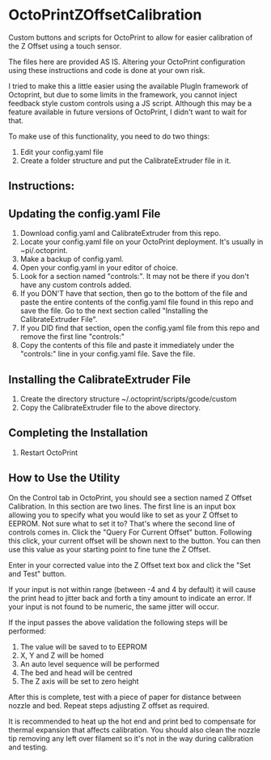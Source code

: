 # OctoPrintZOffsetCalibration
Custom buttons and scripts for OctoPrint to allow for easier calibration of the Z Offset using a touch sensor.

The files here are provided AS IS. Altering your OctoPrint configuration using these instructions and code is done at your own risk.

I tried to make this a little easier using the available PlugIn framework of Octoprint, but due to some limits in the framework, you cannot inject feedback style custom controls using a JS script. Although this may be a feature available in future versions of OctoPrint, I didn't want to wait for that.

To make use of this functionality, you need to do two things:
1) Edit your config.yaml file
2) Create a folder structure and put the CalibrateExtruder file in it.

Instructions:
-------------
Updating the config.yaml File
-----------------------------
1) Download config.yaml and CalibrateExtruder from this repo.
2) Locate your config.yaml file on your OctoPrint deployment. It's usually in ~pi/.octoprint. 
3) Make a backup of config.yaml. 
4) Open your config.yaml in your editor of choice.
5) Look for a section named "controls:". It may not be there if you don't have any custom controls added.
6) If you DON'T have that section, then go to the bottom of the file and paste the entire contents of the config.yaml file found in this repo and save the file. Go to the next section called "Installing the CalibrateExtruder File".
7) If you DID find that section, open the config.yaml file from this repo and remove the first line "controls:"
8) Copy the contents of this file and paste it immediately under the "controls:" line in your config.yaml file. Save the file.

Installing the CalibrateExtruder File
-------------------------------------
1) Create the directory structure ~/.octoprint/scripts/gcode/custom
2) Copy the CalibrateExtruder file to the above directory.

Completing the Installation
---------------------------
1) Restart OctoPrint

How to Use the Utility
----------------------
On the Control tab in OctoPrint, you should see a section named Z Offset Calibration. In this section are two lines. The first line is an input box allowing you to specify what you would like to set as your Z Offset to EEPROM. Not sure what to set it to? That's where the second line of controls comes in. Click the "Query For Current Offset" button. Following this click, your current offset will be shown next to the button. You can then use this value as your starting point to fine tune the Z Offset.

Enter in your corrected value into the Z Offset text box and click the "Set and Test" button.

If your input is not within range (between -4 and 4 by default) it will cause the print head to jitter back and forth a tiny amount to indicate an error. If your input is not found to be numeric, the same jitter will occur.

If the input passes the above validation the following steps will be performed:
1) The value will be saved to to EEPROM
2) X, Y and Z will be homed
3) An auto level sequence will be performed
4) The bed and head will be centred
5) The Z axis will be set to zero height

After this is complete, test with a piece of paper for distance between nozzle and bed. Repeat steps adjusting Z offset as required.

It is recommended to heat up the hot end and print bed to compensate for thermal expansion that affects calibration.
You should also clean the nozzle tip removing any left over filament so it's not in the way during calibration and testing.
